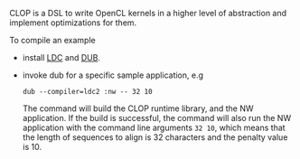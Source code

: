 CLOP is a DSL to write OpenCL kernels in a higher level of abstraction and implement
optimizations for them.

To compile an example

-   install [LDC](https://github.com/ldc-developers/ldc) and
    [DUB](https://github.com/D-Programming-Language/dub).
-   invoke dub for a specific sample application, e.g

    `dub --compiler=ldc2 :nw -- 32 10`

    The command will build the CLOP runtime library, and the NW application.
    If the build is successful, the command will also run the NW application
    with the command line arguments `32 10`, which means that the length of
    sequences to align is 32 characters and the penalty value is 10.